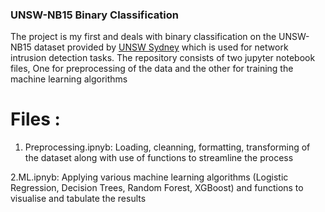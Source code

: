 ### UNSW-NB15 Binary Classification

The project is my first and deals with binary classification on the UNSW-NB15 dataset provided by [UNSW Sydney](https://unsw-my.sharepoint.com/personal/z5025758_ad_unsw_edu_au/_layouts/15/onedrive.aspx?id=%2Fpersonal%2Fz5025758_ad_unsw_edu_au%2FDocuments%2FUNSW-NB15%20dataset&ga=1) which is used for network intrusion detection tasks. The repository consists of two jupyter notebook files, One for preprocessing of the data and the other for training the machine learning algorithms

# Files :

1. Preprocessing.ipnyb:
Loading, cleanning, formatting, transforming of the dataset along with use of functions to streamline the process

2.ML.ipnyb:
Applying various machine learning algorithms (Logistic Regression, Decision Trees, Random Forest, XGBoost) and functions to visualise and tabulate the results

